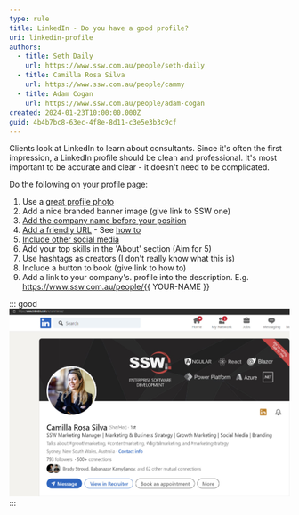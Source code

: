 ```yaml
---
type: rule
title: LinkedIn - Do you have a good profile?
uri: linkedin-profile
authors:
  - title: Seth Daily
    url: https://www.ssw.com.au/people/seth-daily
  - title: Camilla Rosa Silva
    url: https://www.ssw.com.au/people/cammy
  - title: Adam Cogan
    url: https://www.ssw.com.au/people/adam-cogan
created: 2024-01-23T10:00:00.000Z
guid: 4b4b7bc8-63ec-4f8e-8d11-c3e5e3b3c9cf
---
```


Clients look at LinkedIn to learn about consultants. Since it's often the first impression, a LinkedIn profile should be clean and professional. It's most important to be accurate and clear - it doesn't need to be complicated.

<!--endintro-->

Do the following on your profile page:

1. Use a [great profile photo](/profile-photos)
2. Add a nice branded banner image (give link to SSW one)
3. [Add the company name before your position](/prefix-job-title)
4. [Add a friendly URL](/create-friendly-short-urls) - See [how to](https://www.linkedin.com/pulse/how-simplify-your-linkedin-url-brenda-meller-zawacki-/)
5. [Include other social media](/linkedin-contact-info)
6. Add your top skills in the 'About' section (Aim for 5)
7. Use hashtags as creators (I don't really know what this is)
8. Include a button to book (give link to how to)
9. Add a link to your company's. profile into the description. E.g. <https://www.ssw.com.au/people/{{> YOUR-NAME }}

::: good
![Figure: Good example - A clean and professional profile give clients the right idea - that you will be great to work with.](good-linkedin.jpg)
:::
